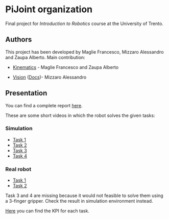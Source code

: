 # PiJoint organization

Final project for *Introduction to Robotics* course at the University of Trento.

## Authors

This project has been developed by Maglie Francesco, Mizzaro Alessandro and Zaupa Alberto. Main contribution:

* [Kinematics](https://github.com/PiJoint/kinematics) - Maglie Francesco and Zaupa Alberto

* [Vision](https://github.com/PiJoint/vision) ([Docs](https://pijoint.github.io/vision/))- Mizzaro Alessandro


## Presentation

You can find a complete report [here](report).

These are some short videos in which the robot solves the given tasks:

### Simulation
* [Task 1](link)
* [Task 2](link)
* [Task 3](link)
* [Task 4](link)

### Real robot
* [Task 1](link)
* [Task 2](link)

Task 3 and 4 are missing because it would not feasible to solve them using a 3-finger gripper. Check the result in simulation environment instead.

[Here](https://github.com/PiJoint/.github/blob/aff5c1f586691f545a943c59b9ace7c1e575a44a/kpi.md) you can find the KPI for each task.
